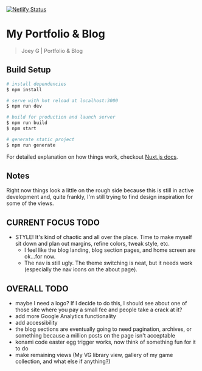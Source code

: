 [![Netlify Status](https://api.netlify.com/api/v1/badges/cfe5692f-e688-4f3e-a96d-9ea631808fe9/deploy-status)](https://app.netlify.com/sites/joeyg/deploys)

# My Portfolio & Blog

> Joey G | Portfolio & Blog

## Build Setup

```bash
# install dependencies
$ npm install

# serve with hot reload at localhost:3000
$ npm run dev

# build for production and launch server
$ npm run build
$ npm start

# generate static project
$ npm run generate
```

For detailed explanation on how things work, checkout [Nuxt.js docs](https://nuxtjs.org).

## Notes

Right now things look a little on the rough side because this is still in active development and, quite frankly, I'm still trying to find design inspiration for some of the views.

## CURRENT FOCUS TODO

- STYLE! It's kind of chaotic and all over the place. Time to make myself sit down and plan out margins, refine colors, tweak style, etc.
  - I feel like the blog landing, blog section pages, and home screen are ok...for now.
  - The nav is still ugly. The theme switching is neat, but it needs work (especially the nav icons on the about page).

## OVERALL TODO

- maybe I need a logo? If I decide to do this, I should see about one of those site where you pay a small fee and people take a crack at it?
- add more Google Analytics functionality
- add accessibility
- the blog sections are eventually going to need pagination, archives, or something because a million posts on the page isn't acceptable
- konami code easter egg trigger works, now think of something fun for it to do
- make remaining views (My VG library view, gallery of my game collection, and what else if anything?)

